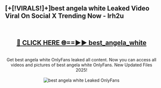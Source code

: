 <h2>[+[!VIRALS!]+]best angela white Leaked Video Viral On Social X Trending Now - lrh2u</h2>
<br>
<div align="center">
<h2><a href="https://libra.edu.pl?best_angela_white" rel="nofollow">🔴 CLICK HERE 🌐==►► best_angela_white</a></h2>
<br>
Get best angela white OnlyFans leaked all content. Now you can access all videos and pictures of best angela white OnlyFans. New Updated Files 2025!
<br>
<br>
<a href="https://libra.edu.pl?best_angela_white" rel="nofollow" data-target="animated-image.originalLink"><img src="https://i.ibb.co.com/WyWwxjT/player-gif2.gif" alt="best angela white Leaked OnlyFans" style="max-width: 100%; display: inline-block;" data-target="animated-image.originalImage"></a>
</div>
<br>